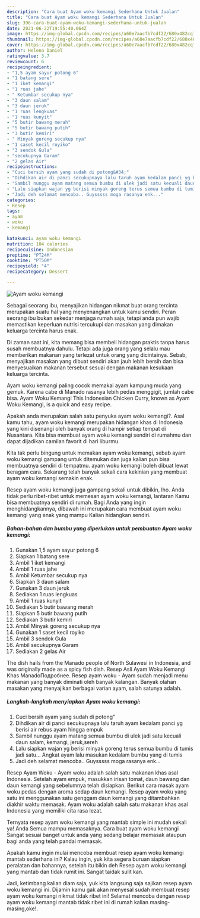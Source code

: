 ```yaml
---
description: "Cara buat Ayam woku kemangi Sederhana Untuk Jualan"
title: "Cara buat Ayam woku kemangi Sederhana Untuk Jualan"
slug: 396-cara-buat-ayam-woku-kemangi-sederhana-untuk-jualan
date: 2021-06-22T19:55:40.064Z
image: https://img-global.cpcdn.com/recipes/a60e7aacfb7cdf22/680x482cq70/ayam-woku-kemangi-foto-resep-utama.jpg
thumbnail: https://img-global.cpcdn.com/recipes/a60e7aacfb7cdf22/680x482cq70/ayam-woku-kemangi-foto-resep-utama.jpg
cover: https://img-global.cpcdn.com/recipes/a60e7aacfb7cdf22/680x482cq70/ayam-woku-kemangi-foto-resep-utama.jpg
author: Helena Daniel
ratingvalue: 3.7
reviewcount: 6
recipeingredient:
- "1,5 ayam sayur potong 6"
- "1 batang sere"
- "1 iket kemangi"
- "1 ruas jahe"
- " Ketumbar secukup nya"
- "3 daun salam"
- "3 daun jeruk"
- "1 ruas lengkuas"
- "1 ruas kunyit"
- "5 butir bawang merah"
- "5 butir bawang putih"
- "3 butir kemiri"
- " Minyak goreng secukup nya"
- "1 saset kecil royiko"
- "3 sendok Gula"
- "secukupnya Garam"
- "2 gelas Air"
recipeinstructions:
- "Cuci bersih ayam yang sudah di potong&#34;"
- "Dihdikan air di panci secukupnaya lalu taruh ayam kedalam panci yg berisi air rebus ayam hingga empuk"
- "Sambil nunggu ayam matang semua bumbu di ulek jadi satu kecuali daun salam, kemangi, jeruk,sereh"
- "Lalu siapkan wajan yg berisi minyak goreng terus semua bumbu di tumis jadi satu... Angkat ayam lalu masukan kedalam bumbu yang di tumis"
- "Jadi deh selamat mencoba.. Guysssss moga rasanya enk..."
categories:
- Resep
tags:
- ayam
- woku
- kemangi

katakunci: ayam woku kemangi 
nutrition: 104 calories
recipecuisine: Indonesian
preptime: "PT24M"
cooktime: "PT50M"
recipeyield: "4"
recipecategory: Dessert

---
```



![Ayam woku kemangi](https://img-global.cpcdn.com/recipes/a60e7aacfb7cdf22/680x482cq70/ayam-woku-kemangi-foto-resep-utama.jpg)

Sebagai seorang ibu, menyajikan hidangan nikmat buat orang tercinta merupakan suatu hal yang menyenangkan untuk kamu sendiri. Peran seorang ibu bukan sekedar menjaga rumah saja, tetapi anda pun wajib memastikan keperluan nutrisi tercukupi dan masakan yang dimakan keluarga tercinta harus enak.

Di zaman  saat ini, kita memang bisa membeli hidangan praktis tanpa harus susah membuatnya dahulu. Tetapi ada juga orang yang selalu mau memberikan makanan yang terlezat untuk orang yang dicintainya. Sebab, menyajikan masakan yang dibuat sendiri akan jauh lebih bersih dan bisa menyesuaikan makanan tersebut sesuai dengan makanan kesukaan keluarga tercinta. 

Ayam woku kemangi paling cocok memakai ayam kampung muda yang gemuk. Karena cabe di Manado rasanya lebih pedas menggigit, jumlah cabe bisa. Ayam Woku Kemangi This Indonesian Chicken Curry, known as Ayam Woku Kemangi, is a quick and easy recipe.

Apakah anda merupakan salah satu penyuka ayam woku kemangi?. Asal kamu tahu, ayam woku kemangi merupakan hidangan khas di Indonesia yang kini disenangi oleh banyak orang di hampir setiap tempat di Nusantara. Kita bisa membuat ayam woku kemangi sendiri di rumahmu dan dapat dijadikan camilan favorit di hari liburmu.

Kita tak perlu bingung untuk memakan ayam woku kemangi, sebab ayam woku kemangi gampang untuk ditemukan dan juga kalian pun bisa membuatnya sendiri di tempatmu. ayam woku kemangi boleh dibuat lewat beragam cara. Sekarang telah banyak sekali cara kekinian yang membuat ayam woku kemangi semakin enak.

Resep ayam woku kemangi juga gampang sekali untuk dibikin, lho. Anda tidak perlu ribet-ribet untuk memesan ayam woku kemangi, lantaran Kamu bisa membuatnya sendiri di rumah. Bagi Anda yang ingin menghidangkannya, dibawah ini merupakan cara membuat ayam woku kemangi yang enak yang mampu Kalian hidangkan sendiri.

<!--inarticleads1-->

##### Bahan-bahan dan bumbu yang diperlukan untuk pembuatan Ayam woku kemangi:

1. Gunakan 1,5 ayam sayur potong 6
1. Siapkan 1 batang sere
1. Ambil 1 iket kemangi
1. Ambil 1 ruas jahe
1. Ambil  Ketumbar secukup nya
1. Siapkan 3 daun salam
1. Gunakan 3 daun jeruk
1. Sediakan 1 ruas lengkuas
1. Ambil 1 ruas kunyit
1. Sediakan 5 butir bawang merah
1. Siapkan 5 butir bawang putih
1. Sediakan 3 butir kemiri
1. Ambil  Minyak goreng secukup nya
1. Gunakan 1 saset kecil royiko
1. Ambil 3 sendok Gula
1. Ambil secukupnya Garam
1. Sediakan 2 gelas Air


The dish hails from the Manado people of North Sulawesi in Indonesia, and was originally made as a spicy fish dish. Resep Asli Ayam Woku Kemangi Khas ManadoПодробнее. Resep ayam woku - Ayam sudah menjadi menu makanan yang banyak diminati oleh banyak kalangan. Banyak olahan masakan yang menyajikan berbagai varian ayam, salah satunya adalah. 

<!--inarticleads2-->

##### Langkah-langkah menyiapkan Ayam woku kemangi:

1. Cuci bersih ayam yang sudah di potong&#34;
1. Dihdikan air di panci secukupnaya lalu taruh ayam kedalam panci yg berisi air rebus ayam hingga empuk
1. Sambil nunggu ayam matang semua bumbu di ulek jadi satu kecuali daun salam, kemangi, jeruk,sereh
1. Lalu siapkan wajan yg berisi minyak goreng terus semua bumbu di tumis jadi satu... Angkat ayam lalu masukan kedalam bumbu yang di tumis
1. Jadi deh selamat mencoba.. Guysssss moga rasanya enk...


Resep Ayam Woku - Ayam woku adalah salah satu makanan khas asal Indonesia. Setelah ayam empuk, masukkan irisan tomat, daun bawang dan daun kemangi yang sebelumnya telah disiapkan. Berikut cara masak ayam woku pedas dengan aroma sedap daun kemangi. Resep ayam woku yang satu ini menggunakan satu genggam daun kemangi yang ditambahkan diakhir waktu memasak. Ayam woku adalah salah satu makanan khas asal Indonesia yang memiliki cita rasa lezat. 

Ternyata resep ayam woku kemangi yang mantab simple ini mudah sekali ya! Anda Semua mampu memasaknya. Cara buat ayam woku kemangi Sangat sesuai banget untuk anda yang sedang belajar memasak ataupun bagi anda yang telah pandai memasak.

Apakah kamu ingin mulai mencoba membuat resep ayam woku kemangi mantab sederhana ini? Kalau ingin, yuk kita segera buruan siapkan peralatan dan bahannya, setelah itu bikin deh Resep ayam woku kemangi yang mantab dan tidak rumit ini. Sangat taidak sulit kan. 

Jadi, ketimbang kalian diam saja, yuk kita langsung saja sajikan resep ayam woku kemangi ini. Dijamin kamu gak akan menyesal sudah membuat resep ayam woku kemangi nikmat tidak ribet ini! Selamat mencoba dengan resep ayam woku kemangi mantab tidak ribet ini di rumah kalian masing-masing,oke!.

